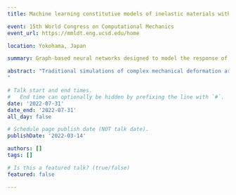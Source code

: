 ```yaml
---
title: Machine learning constitutive models of inelastic materials with microstructure

event: 15th World Congress on Computational Mechanics
event_url: https://mmldt.eng.ucsd.edu/home

location: Yokohama, Japan

summary: Graph-based neural networks designed to model the response of elastic-plastic and viscoelastic materials with pores.

abstract: "Traditional simulations of complex mechanical deformation are technologically crucial and computationally expensive. Developing comparably accurate models directly from data with lower computational cost can enable more robust design, uncertainty quantification, and exhaustive structure-property exploration. We have been developing neural network models that are guided by traditional constitutive theory, such as tensor function representation theorems to embedded symmetries, and also exploit deep learning to infer intrinsic microstructural features. Neural networks are flexible in that their graph-like structure can be rearranged and functions of their nodes can be adapted to suit particular applications, such as image processing and time integration. This talk will describe the architecture and demonstrate the efficacy of neural networks designed to model the response of elastic-plastic and viscoelastic materials with pores. inclusions or grains based solely on observable data.
"

# Talk start and end times.
#   End time can optionally be hidden by prefixing the line with `#`.
date: '2022-07-31'
date_end: '2022-07-31'
all_day: false

# Schedule page publish date (NOT talk date).
publishDate: '2022-03-14'

authors: []
tags: []

# Is this a featured talk? (true/false)
featured: false

---
```


